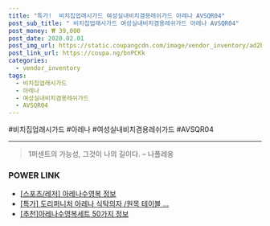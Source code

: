 ```yaml
--- 
title: "특가!  비치집업래시가드 여성실내비치겸용레쉬가드 아레나 AVSQR04" 
post_sub_title: " 비치집업래시가드 여성실내비치겸용레쉬가드 아레나 AVSQR04" 
post_money: ₩ 39,000 
post_date: 2020.02.01 
post_img_url: https://static.coupangcdn.com/image/vendor_inventory/ad2b/c110b62850a43ea072bcb808c598e2cfbad0b77bfe43f18932ea06fefe5d.png 
post_link_url: https://coupa.ng/bnPCKk 
categories: 
  - vendor_inventory 
tags: 
  - 비치집업래시가드 
  - 아레나 
  - 여성실내비치겸용레쉬가드 
  - AVSQR04 
--- 
```

  #비치집업래시가드 #아레나 #여성실내비치겸용레쉬가드 #AVSQR04 
<hr> 

> 1퍼센트의 가능성, 그것이 나의 길이다. – 나폴레옹 


### POWER LINK

* <a href="https://blog.naver.com/santokki14/221771384120" target="_blank"> [스포츠/레저] 아레나수영복 정보 </a>
* <a href="https://blog.naver.com/an0733/221792056985" target="_blank">[특가] 도리퍼니처 아레나 식탁의자 /원목 테이블 ...</a>
* <a href="https://blog.naver.com/fasyy4321/221787926351" target="_blank">[추천]아레나수영복세트 50가지 정보</a>
